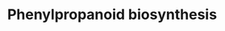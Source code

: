---
authors:
- Anwesha
- Eweitz
description: This event has been computationally inferred from an event that has been
  demonstrated in another species.<p>The inference is based on Ensembl Compara orthology
  projection. Briefly, reactions for which all involved PhysicalEntities (in input,
  output and catalyst) have a mapped ortholog or paralog are inferred to the other
  species. High-level events are also inferred for these events to allow for easier
  navigation.<p>Details of projection methods and parameters may be found <a href="/projection.html">here.</a><p>  Source:[http://plantreactome.gramene.org/
  Plant Reactome].
last-edited: 2021-05-26
organisms:
- Zea mays
redirect_from:
- /index.php/Pathway:WP3012
- /instance/WP3012
schema-jsonld:
- '@context': https://schema.org/
  '@id': https://wikipathways.github.io/pathways/WP3012.html
  '@type': Dataset
  creator:
    '@type': Organization
    name: WikiPathways
  description: This event has been computationally inferred from an event that has
    been demonstrated in another species.<p>The inference is based on Ensembl Compara
    orthology projection. Briefly, reactions for which all involved PhysicalEntities
    (in input, output and catalyst) have a mapped ortholog or paralog are inferred
    to the other species. High-level events are also inferred for these events to
    allow for easier navigation.<p>Details of projection methods and parameters may
    be found <a href="/projection.html">here.</a><p>  Source:[http://plantreactome.gramene.org/
    Plant Reactome].
  keywords:
  - ''
  - 4-coumaroyl-CoA
  - GRMZM2G140817
  - sinapaldehyde
  - 4-coumarate--CoA
  - caffeoyl-CoA
  - GRMZM2G082007
  - coniferyl alcohol
  - GRMZM2G100158
  - GRMZM5G844562
  - PPi
  - SKM
  - coniferyl aldehyde
  - H2O
  - ligase
  - O2
  - O-methyltransferase
  - GRMZM2G131205
  - AMP
  - 4-coumarate
  - AdoMet
  - quinate
  - NADP+
  - CoA-SH
  - feruloyl-CoA
  - 4-coumaroylshikimate
  - GRMZM2G035584
  - ATP
  - H+
  - AdoHcy
  - NADPH
  license: CC0
  name: Phenylpropanoid biosynthesis
seo: CreativeWork
title: Phenylpropanoid biosynthesis
wpid: WP3012
---
